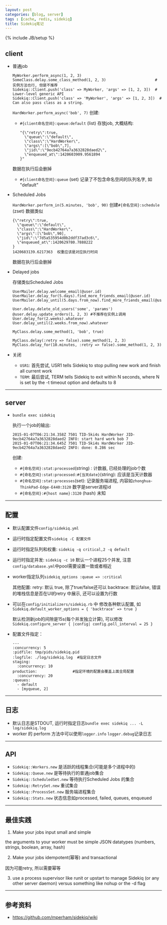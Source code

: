 ```yaml
---
layout: post
categories: [blog, server]
tags : [cache, redis, sidekiq]
title: Sidekiq笔记
---
```

{% include JB/setup %}


## client

* 普通job

      MyWorker.perform_async(1, 2, 3)
      SomeClass.delay.some_class_method(1, 2, 3)                      # 实例方法也行, 但是不推荐
      Sidekiq::Client.push('class' => MyWorker, 'args' => [1, 2, 3])  # Lower-level generic API
      Sidekiq::Client.push('class' => 'MyWorker', 'args' => [1, 2, 3])  # Can also pass class as a string.

  `HardWorker.perform_async('bob', 7)` 创建:
  
  * `#{client命名空间}:queue:default` (list) 存放job, 大概结构:

        "{\"retry\":true,
          \"queue\":\"default\",
          \"class\":\"HardWorker\",
          \"args\":[\"bob\",7],
          \"jid\":\"9ecb42764a7a3632828daed2\",
          \"enqueued_at\":1420603909.9561894
        }"

  数据在执行后会删掉

  * `#{client命名空间}:queue` (set) 记录了不包含命名空间的队列名字, 如 "default"

* Scheduled Jobs

  `HardWorker.perform_in(5.minutes, 'bob', 90)` 创建`#{命名空间}:schedule` (zset) 数据类似

      {\"retry\":true,
        \"queue\":\"default\",
        \"class\":\"HardWorker\",
        \"args\":[\"bob\",90],
        \"jid\":\"7d5a535954d0b2ddf37ad3c6\",
        \"enqueued_at\":1420629780.7888222
      }
      1420683139.6217363  权重应该是对应执行时间

  数据在执行后会删掉
  
* Delayed jobs

  存储类似Scheduled Jobs

      UserMailer.delay.welcome_email(@user.id)
      UserMailer.delay_for(5.days).find_more_friends_email(@user.id)
      UserMailer.delay_until(5.days.from_now).find_more_friends_email(@user.id)

      User.delay.delete_old_users('some', 'params')
      @user.delay.update_orders(1, 2, 3) #不推荐在实例上调用
      User.delay_for(2.weeks).whatever
      User.delay_until(2.weeks.from_now).whatever

      MyClass.delay.some_method(1, 'bob', true)

      MyClass.delay(:retry => false).some_method(1, 2, 3)
      MyClass.delay_for(10.minutes, :retry => false).some_method(1, 2, 3)

* 关闭

  * `USR1`: 首先尝试, USR1 tells Sidekiq to stop pulling new work and finish all current work
  * `TERM`: 最后尝试, TERM tells Sidekiq to exit within N seconds, where N is set by the -t timeout option and defaults to 8

---

## server

* `bundle exec sidekiq`

  执行一个job的输出:

      2015-01-07T06:21:34.358Z 7501 TID-5ki4s HardWorker JID-9ecb42764a7a3632828daed2 INFO: start hard work bob 7
      2015-01-07T06:21:34.645Z 7501 TID-5ki4s HardWorker JID-9ecb42764a7a3632828daed2 INFO: done: 0.286 sec

  创建:

  * `#{命名空间}:stat:processed`(string) : 计数器, 已经处理的job个数
  * `#{命名空间}:stat:processed:#{当天date}`(string): 应该是当天计数器
  * `#{命名空间}:stat:processes`(set): 记录服务端进程, 内容如`zhonghua-ThinkPad-Edge-E440:3120` 数字是server进程id
  * `#{命名空间}:#{host name}:3120` (hash) 未知

---

## 配置

* 默认配置文件`config/sidekiq.yml`
* 运行时指定配置文件`sidekiq -C 配置文件`
* 运行时指定队列和权重: `sidekiq -q critical,2 -q default`
* 运行时指定并发: `sidekiq -c 10` 默认一个进程25个并发, 注意`config/database.yml`中pool需要设置一致或者相近
* worker指定队列`sidekiq_options :queue => :critical`

  其他配置:
  retry: 默认 true, 除了true/false还可以
  backtrace: 默认false, 错误的堆栈信息是否在UI的retry 中展示, 还可以设置为行数

* 可以在`config/initializers/sidekiq.rb` 中 修改各种默认配置, 如`Sidekiq.default_worker_options = { 'backtrace' => true } `

  默认检测新job的间隙是15s(每个并发独立计算), 可以修改`Sidekiq.configure_server { |config| config.poll_interval = 25 }`

* 配置文件指定：

      ---
      :concurrency: 5
      :pidfile: tmp/pids/sidekiq.pid
      :logfile: ./log/sidekiq.log  #指定日志文件
      staging:
        :concurrency: 10
      production:                #指定环境的配置会覆盖上面全局配置
        :concurrency: 20
      :queues:
        - default
        - [myqueue, 2]

---

## 日志

* 默认日志是STDOUT, 运行时指定日志`bundle exec sidekiq ... -L log/sidekiq.log`
* worker 的 perform 方法中可以使用`logger.info` `logger.debug`记录日志

---

## API

* `Sidekiq::Workers.new` 是活跃的线程集合(可能是多个进程中的)
* `Sidekiq::Queue.new` 是等待执行的普通job集合
* `Sidekiq::ScheduledSet.new` 等待执行Scheduled Jobs 的集合
* `Sidekiq::RetrySet.new` 重试集合
* `Sidekiq::ProcessSet.new` 服务端进程集合
* `Sidekiq::Stats.new` 状态信息如processed, failed, queues, enqueued

---

## 最佳实践

1. Make your jobs input small and simple

  the arguments to your worker must be simple JSON datatypes (numbers, strings, boolean, array, hash)

2. Make your jobs idempotent(幂等) and transactional

  因为可能retry, 所以需要幂等

3. use a process supervisor like runit or upstart to manage Sidekiq (or any other server daemon) versus something like nohup or the -d flag

---

## 参考资料

* <https://github.com/mperham/sidekiq/wiki>
